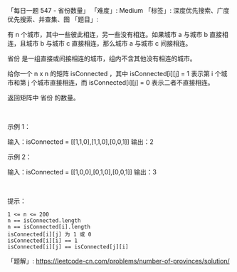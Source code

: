 「每日一题 547 - 省份数量」
「难度」: Medium
「标签」: 深度优先搜索、广度优先搜索、并查集、图
「题目」: 

有 n 个城市，其中一些彼此相连，另一些没有相连。如果城市 a 与城市 b 直接相连，且城市 b 与城市 c 直接相连，那么城市 a 与城市 c 间接相连。

省份 是一组直接或间接相连的城市，组内不含其他没有相连的城市。

给你一个 n x n 的矩阵 isConnected ，其中 isConnected[i][j] = 1 表示第 i 个城市和第 j 个城市直接相连，而 isConnected[i][j] = 0 表示二者不直接相连。

返回矩阵中 省份 的数量。

 

示例 1：

输入：isConnected = [[1,1,0],[1,1,0],[0,0,1]]
输出：2


示例 2：

输入：isConnected = [[1,0,0],[0,1,0],[0,0,1]]
输出：3


 

提示：


	1 <= n <= 200
	n == isConnected.length
	n == isConnected[i].length
	isConnected[i][j] 为 1 或 0
	isConnected[i][i] == 1
	isConnected[i][j] == isConnected[j][i]





「题解」: https://leetcode-cn.com/problems/number-of-provinces/solution/